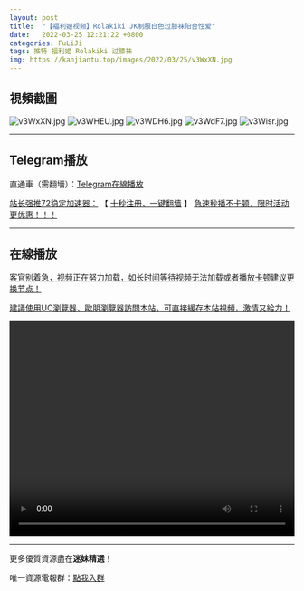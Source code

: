 ```yaml
---
layout: post
title:  "【福利姬视频】Rolakiki JK制服白色过膝袜阳台性爱"
date:   2022-03-25 12:21:22 +0800
categories: FuLiJi
tags: 推特 福利姬 Rolakiki 过膝袜
img: https://kanjiantu.top/images/2022/03/25/v3WxXN.jpg
---
```



## 視頻截圖

![v3WxXN.jpg](https://kanjiantu.top/images/2022/03/25/v3WxXN.jpg)
![v3WHEU.jpg](https://kanjiantu.top/images/2022/03/25/v3WHEU.jpg)
![v3WDH6.jpg](https://kanjiantu.top/images/2022/03/25/v3WDH6.jpg)
![v3WdF7.jpg](https://kanjiantu.top/images/2022/03/25/v3WdF7.jpg)
![v3Wisr.jpg](https://kanjiantu.top/images/2022/03/25/v3Wisr.jpg)

* * *
## Telegram播放

直通車（需翻墻）：[Telegram在線播放](https://t.me/mimeijingxuan/284)

<u>站长强推72稳定加速器：</u> 【 [十秒注册、一键翻墙](https://www.mimei.blog/skip/vpn.html) 】
<u>  急速秒播不卡顿，限时活动更优惠！！！</u>
* * *
## 在線播放
<u>客官别着急，视频正在努力加载，如长时间等待视频无法加载或者播放卡顿建议更换节点！</u>

<u>建議使用UC瀏覽器、歐朋瀏覽器訪問本站，可直接緩存本站視頻，激情又給力！</u>
<center><video src="https://cdn.publer.io/uploads/videos/623a0ebcdb27970a9dcfa4c1/066a87b8d3551852e075a9ef0c175ac8.mp4" width="100%" height="380px" controls="controls"></video></center>


* * *
更多優質資源盡在**迷妹精選**！

唯一資源電報群：[點我入群](https://t.me/mimeijingxuan)


